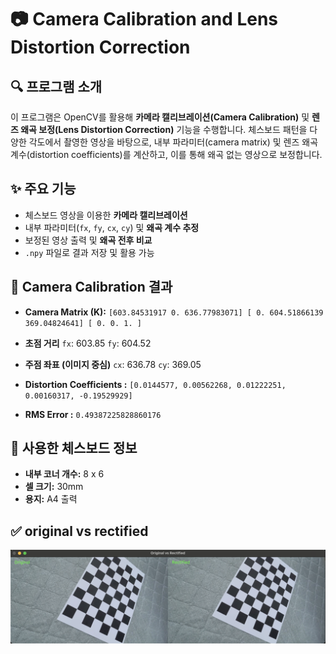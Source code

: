 # 📷 Camera Calibration and Lens Distortion Correction

## 🔍 프로그램 소개

이 프로그램은 OpenCV를 활용해 **카메라 캘리브레이션(Camera Calibration)** 및 **렌즈 왜곡 보정(Lens Distortion Correction)** 기능을 수행합니다. 체스보드 패턴을 다양한 각도에서 촬영한 영상을 바탕으로, 내부 파라미터(camera matrix) 및 렌즈 왜곡 계수(distortion coefficients)를 계산하고, 이를 통해 왜곡 없는 영상으로 보정합니다.

## ✨ 주요 기능

-  체스보드 영상을 이용한 **카메라 캘리브레이션**
-  내부 파라미터(`fx`, `fy`, `cx`, `cy`) 및 **왜곡 계수 추정**
-  보정된 영상 출력 및 **왜곡 전후 비교**
-  `.npy` 파일로 결과 저장 및 활용 가능

## 📐 Camera Calibration 결과

- **Camera Matrix (K):**
  `[603.84531917 0. 636.77983071] [ 0. 604.51866139 369.04824641] [ 0. 0. 1. ]`
  
- **초점 거리**
`fx`: 603.85
`fy`: 604.52

- **주점 좌표 (이미지 중심)**
`cx`: 636.78
`cy`: 369.05

- **Distortion Coefficients :**
  `[0.0144577, 0.00562268, 0.01222251, 0.00160317, -0.19529929]`

- **RMS Error :**  `0.49387225828860176`

## 🧪 사용한 체스보드 정보

- **내부 코너 개수:** 8 x 6  
- **셀 크기:** 30mm  
- **용지:** A4 출력

## ✅ original vs rectified
![Original vs Rectified](data/images:result_comparison.png)


